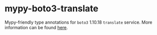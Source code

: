 # mypy-boto3-translate

Mypy-friendly type annotations for `boto3` 1.10.18 `translate` service.
More information can be found [here](https://github.com/vemel/mypy_boto3).
